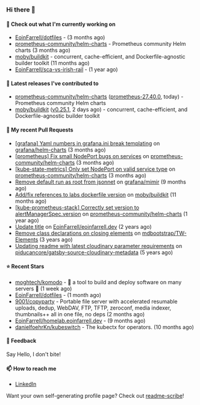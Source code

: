 ### Hi there 👋

#### 👷 Check out what I'm currently working on

- [EoinFarrell/dotfiles](https://github.com/EoinFarrell/dotfiles) -  (3 months ago)
- [prometheus-community/helm-charts](https://github.com/prometheus-community/helm-charts) - Prometheus community Helm charts (3 months ago)
- [moby/buildkit](https://github.com/moby/buildkit) - concurrent, cache-efficient, and Dockerfile-agnostic builder toolkit (11 months ago)
- [EoinFarrell/sca-vs-irish-rail](https://github.com/EoinFarrell/sca-vs-irish-rail) -  (1 year ago)

#### 🔭 Latest releases I've contributed to

- [prometheus-community/helm-charts](https://github.com/prometheus-community/helm-charts) ([prometheus-27.40.0](https://github.com/prometheus-community/helm-charts/releases/tag/prometheus-27.40.0), today) - Prometheus community Helm charts
- [moby/buildkit](https://github.com/moby/buildkit) ([v0.25.1](https://github.com/moby/buildkit/releases/tag/v0.25.1), 2 days ago) - concurrent, cache-efficient, and Dockerfile-agnostic builder toolkit

#### 🔨 My recent Pull Requests

- [[grafana] Yaml numbers in grafana.ini break templating](https://github.com/grafana/helm-charts/pull/3750) on [grafana/helm-charts](https://github.com/grafana/helm-charts) (3 months ago)
- [[prometheus] Fix small NodePort bugs on services](https://github.com/prometheus-community/helm-charts/pull/5771) on [prometheus-community/helm-charts](https://github.com/prometheus-community/helm-charts) (3 months ago)
- [[kube-state-metrics] Only set NodePort on valid service type](https://github.com/prometheus-community/helm-charts/pull/5770) on [prometheus-community/helm-charts](https://github.com/prometheus-community/helm-charts) (3 months ago)
- [Remove default run as root from jsonnet](https://github.com/grafana/mimir/pull/10339) on [grafana/mimir](https://github.com/grafana/mimir) (9 months ago)
- [Add/fix references to labs dockerfile version](https://github.com/moby/buildkit/pull/5447) on [moby/buildkit](https://github.com/moby/buildkit) (11 months ago)
- [[kube-prometheus-stack] Correctly set version to alertManagerSpec.version](https://github.com/prometheus-community/helm-charts/pull/4561) on [prometheus-community/helm-charts](https://github.com/prometheus-community/helm-charts) (1 year ago)
- [Update title](https://github.com/EoinFarrell/eoinfarrell.dev/pull/29) on [EoinFarrell/eoinfarrell.dev](https://github.com/EoinFarrell/eoinfarrell.dev) (2 years ago)
- [Remove class declarations on closing elements](https://github.com/mdbootstrap/TW-Elements/pull/1071) on [mdbootstrap/TW-Elements](https://github.com/mdbootstrap/TW-Elements) (3 years ago)
- [Updating readme with latest cloudinary parameter requirements](https://github.com/piducancore/gatsby-source-cloudinary-metadata/pull/1) on [piducancore/gatsby-source-cloudinary-metadata](https://github.com/piducancore/gatsby-source-cloudinary-metadata) (5 years ago)

#### ⭐ Recent Stars

- [moghtech/komodo](https://github.com/moghtech/komodo) - 🦎 a tool to build and deploy software on many servers 🦎 (1 week ago)
- [EoinFarrell/dotfiles](https://github.com/EoinFarrell/dotfiles) -  (1 month ago)
- [9001/copyparty](https://github.com/9001/copyparty) - Portable file server with accelerated resumable uploads, dedup, WebDAV, FTP, TFTP, zeroconf, media indexer, thumbnails&#43;&#43; all in one file, no deps (2 months ago)
- [EoinFarrell/homelab.eoinfarrell.dev](https://github.com/EoinFarrell/homelab.eoinfarrell.dev) -  (9 months ago)
- [danielfoehrKn/kubeswitch](https://github.com/danielfoehrKn/kubeswitch) - The kubectx  for operators. (10 months ago)

#### 💬 Feedback

Say Hello, I don't bite!

#### 📫 How to reach me

- [LinkedIn](https://www.linkedin.com/in/eoinfarrell/)

Want your own self-generating profile page? Check out [readme-scribe](https://github.com/muesli/readme-scribe)!

